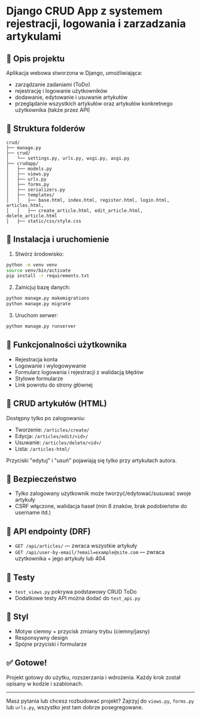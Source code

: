 # Django CRUD App z systemem rejestracji, logowania i zarzadzania artykulami

## 📌 Opis projektu

Aplikacja webowa stworzona w Django, umożliwiająca:

* zarządzanie zadaniami (ToDo)
* rejestrację i logowanie użytkowników
* dodawanie, edytowanie i usuwanie artykułów
* przeglądanie wszystkich artykułów oraz artykułów konkretnego użytkownika (także przez API)

## 📁 Struktura folderów

```
crud/
├── manage.py
├── crud/
│   └── settings.py, urls.py, wsgi.py, asgi.py
├── crudapp/
│   ├── models.py
│   ├── views.py
│   ├── urls.py
│   ├── forms.py
│   ├── serializers.py
│   ├── templates/
│   │   ├── base.html, index.html, register.html, login.html, articles.html,
│   │   ├── create_article.html, edit_article.html, delete_article.html
│   ├── static/css/style.css
```

## 🚀 Instalacja i uruchomienie

1. Stwórz środowisko:

```bash
python -m venv venv
source venv/bin/activate
pip install -r requirements.txt
```

2. Zainicjuj bazę danych:

```bash
python manage.py makemigrations
python manage.py migrate
```

3. Uruchom serwer:

```bash
python manage.py runserver
```

## 👤 Funkcjonalności użytkownika

* Rejestracja konta
* Logowanie i wylogowywanie
* Formularz logowania i rejestracji z walidacją błędów
* Stylowe formularze
* Link powrotu do strony głównej

## 📝 CRUD artykułów (HTML)

Dostępny tylko po zalogowaniu:

* Tworzenie: `/articles/create/`
* Edycja: `/articles/edit/<id>/`
* Usuwanie: `/articles/delete/<id>/`
* Lista: `/articles-html/`

Przyciski "edytuj" i "usuń" pojawiają się tylko przy artykułach autora.

## 🔐 Bezpieczeństwo

* Tylko zalogowany użytkownik może tworzyć/edytować/susuwać swoje artykuły
* CSRF włączone, walidacja haseł (min 8 znaków, brak podobieństw do username itd.)

## 🔗 API endpointy (DRF)

* `GET /api/articles/` — zwraca wszystkie artykuły
* `GET /api/user-by-email/?email=example@site.com` — zwraca użytkownika + jego artykuły lub 404

## 🧪 Testy

* `test_views.py` pokrywa podstawowy CRUD ToDo
* Dodatkowe testy API można dodać do `test_api.py`

## 🎨 Styl

* Motyw ciemny + przycisk zmiany trybu (ciemny/jasny)
* Responsywny design
* Spójne przyciski i formularze

## ✅ Gotowe!

Projekt gotowy do użytku, rozszerzania i wdrożenia. Każdy krok został opisany w kodzie i szablonach.

---

Masz pytania lub chcesz rozbudować projekt? Zajrzyj do `views.py`, `forms.py` lub `urls.py`, wszystko jest tam dobrze posegregowane.
